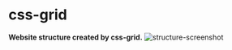 # css-grid
**Website structure created by css-grid.**
![structure-screenshot](https://i.postimg.cc/63ZGrMv8/css-grid.png)
